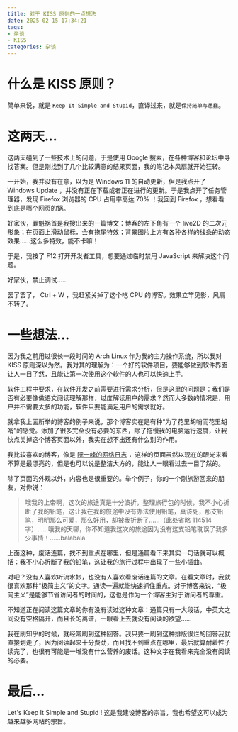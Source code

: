 ```yaml
---
title: 对于 KISS 原则的一点想法
date: 2025-02-15 17:34:21
tags: 
- 杂谈 
- KISS
categories: 杂谈
---
```


# 什么是 KISS 原则？

简单来说，就是 `Keep It Simple and Stupid`，直译过来，就是`保持简单与愚蠢`。

<!--more-->

# 这两天...

这两天碰到了一些技术上的问题，于是使用 Google 搜索，在各种博客和论坛中寻找答案。但是刚找到了几个比较满意的结果页面，我的笔记本风扇就开始狂转。

一开始，我并没有在意，以为是 Windows 11 的自动更新，但是我点开了 Windows Update ，并没有正在下载或者正在进行的更新。于是我点开了任务管理器，发现 Firefox 浏览器的 CPU 占用率高达 70% ！我回到 Firefox ，想看看到底是哪个网页的锅。

好家伙，罪魁祸首是我搜出来的一篇博文：博客的左下角有一个 live2D 的二次元形象；在页面上滑动鼠标，会有拖尾特效；背景图片上方有各种各样的线条的动态效果……这么多特效，能不卡嘛！

于是，我按了 F12 打开开发者工具，想要通过临时禁用 JavaScript 来解决这个问题。

好家伙，禁止调试……

罢了罢了， Ctrl + W ，我赶紧关掉了这个吃 CPU 的博客。效果立竿见影，风扇不转了。

# 一些想法...

因为我之前用过很长一段时间的 Arch Linux 作为我的主力操作系统，所以我对 KISS 原则深以为然。我对其的理解为：一个好的软件项目，要能够做到软件界面让人一目了然，且能让第一次使用这个软件的人也可以快速上手。

软件工程中要求，在软件开发之前需要进行需求分析，但是这里的问题是：我们是否有必要像做语文阅读理解那样，过度解读用户的需求？然而大多数的情况是，用户并不需要太多的功能，软件只要能满足用户的需求就好。

就拿我上面所举的博客的例子来说，那个博客实在是有种“为了花里胡哨而花里胡哨”的感觉。添加了很多完全没有必要的东西，除了拖慢我的电脑运行速度，让我快点关掉这个博客页面以外，我实在想不出还有什么别的作用。

我比较喜欢的博客，像是 [阮一峰的网络日志](http://www.ruanyifeng.com/blog/) ，这样的页面虽然以现在的眼光来看不算是最漂亮的，但是也可以说是整洁大方的，能让人一眼看过去一目了然的。

除了页面的外观以外，内容也是很重要的。举个例子，你的一个刚旅游回来的朋友，对你说：

> 哦我的上帝啊，这次的旅途真是十分波折，整理旅行包的时候，我不小心折断了我的铅笔，这让我在我的旅途中没有办法使用铅笔，真该死，那支铅笔，明明那么可爱，那么好用，却被我折断了……（此处省略 114514 字）……哦我的天哪，你不知道我这次的旅途因为没有这支铅笔耽误了我多少事情！……balabala

上面这种，废话连篇，找不到重点在哪里，但是通篇看下来其实一句话就可以概括：我不小心折断了我的铅笔，这让我的旅行过程中出现了一些小插曲。

对吧？没有人喜欢听流水帐，也没有人喜欢看废话连篇的文章。在看文章时，我就很喜欢那种“极简主义”的文字。通读一遍就能快速抓住重点。对于博客来说，“极简主义”是能够节省访问者的时间的，这也是作为一个博客主对于访问者的尊重。

不知道正在阅读这篇文章的你有没有读过这种文章：通篇只有一大段话，中英文之间没有空格隔开，而且长的离谱，一眼看上去就没有阅读的欲望…… 

我在刷知乎的时候，就经常刷到这种回答。我只要一刷到这种排版很烂的回答我就直接划走了，因为阅读起来十分费劲，而且找不到重点在哪里，最后就算耐着性子读完了，也很有可能是一堆没有什么营养的废话。这种文字在我看来完全没有阅读的必要。

# 最后...

Let's Keep It Simple and Stupid ! 这是我建设博客的宗旨，我也希望这可以成为越来越多网站的宗旨。  